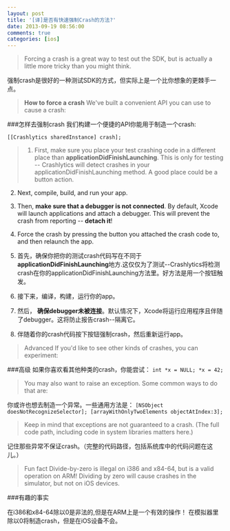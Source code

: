 ```yaml
---
layout: post
title: '[译]是否有快速强制Crash的方法?'
date: 2013-09-19 08:56:00
comments: true
categories: [ios]
---
```

> Forcing a crash is a great way to test out the SDK, but is actually a little more tricky than you might think.

强制crash是很好的一种测试SDK的方式，但实际上是一个比你想象的更棘手一点。

> **How to force a crash**
We've built a convenient API you can use to cause a crash:

###怎样去强制crash
我们构建一个便捷的API你能用于制造一个crash:

`[[Crashlytics sharedInstance] crash];`

> 1. First, make sure you place your test crashing code in a different place than **applicationDidFinishLaunching**. This is only for testing -- Crashlytics will detect crashes in your applicationDidFinishLaunching method. A good place could be a button action.
2. Next, compile, build, and run your app.
3. Then, **make sure that a debugger is not connected**.  By default, Xcode will launch applications and attach a debugger. This will prevent the crash from reporting -- **detach it**!
4. Force the crash by pressing the button you attached the crash code to, and then relaunch the app.

1. 首先，确保你把你的测试crash代码写在不同于**applicationDidFinishLaunching**地方.这仅仅为了测试--Crashlytics将检测crash在你的applicationDidFinishLaunching方法里。好方法是用一个按钮触发。
2. 接下来，编译，构建，运行你的app。
3. 然后， **确保debugger未被连接**。默认情况下，Xcode将运行应用程序且伴随了debugger。这将防止报告crash--隔离它。
4. 伴随着你的crash代码按下按钮强制crash，然后重新运行app。

> Advanced
If you'd like to see other kinds of crashes, you can experiment:

###高级
如果你喜欢看其他种类的crash，你能尝试：
`int *x = NULL; *x = 42;`

> You may also want to raise an exception.  Some common ways to do that are:

你或许也想去制造一个异常。一些通用方法是：
`
[NSObject doesNotRecognizeSelector];
[arrayWithOnlyTwoElements objectAtIndex:3];
`

> Keep in mind that exceptions are not guaranteed to a crash.  (The full code path, including code in system libraries matters here.)

记住那些异常不保证crash。（完整的代码路径，包括系统库中的代码问题在这儿。）

> Fun fact
Divide-by-zero is illegal on i386 and x84-64, but is a valid operation on ARM!  Dividing by zero will cause crashes in the simulator, but not on iOS devices.

###有趣的事实

在i386和x84-64除以0是非法的,但是在ARM上是一个有效的操作！ 在模拟器里除以0将制造crash，但是在iOS设备不会。
